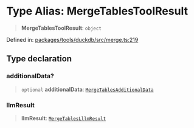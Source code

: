 # Type Alias: MergeTablesToolResult

> **MergeTablesToolResult**: `object`

Defined in: [packages/tools/duckdb/src/merge.ts:219](https://github.com/GeoDaCenter/openassistant/blob/bc4037be52d89829440fcc4aaa1010be73719d16/packages/tools/duckdb/src/merge.ts#L219)

## Type declaration

### additionalData?

> `optional` **additionalData**: [`MergeTablesAdditionalData`](MergeTablesAdditionalData.md)

### llmResult

> **llmResult**: [`MergeTablesLllmResult`](MergeTablesLllmResult.md)

